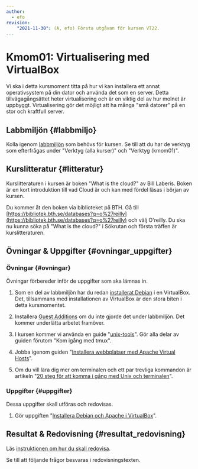 ```yaml
---
author:
  - efo
revision:
    "2021-11-30": (A, efo) Första utgåvan för kursen VT22.
...
```

Kmom01: Virtualisering med VirtualBox
==================================

Vi ska i detta kursmoment titta på hur vi kan installera ett annat operativsystem på din dator och använda det som en server. Detta tillvägagångsättet heter virtualisering och är en viktig del av hur molnet är uppbyggt. Virtualisering gör det möjligt att ha många "små datorer" på en stor och kraftfull server.



<!--more-->



Labbmiljön  {#labbmiljo}
---------------------------------

Kolla igenom [labbmiljön](./../labbmiljo/inledning) som behövs för kursen. Se till att du har de verktyg som efterfrågas under "Verktyg (alla kurser)" och "Verktyg (kmom01)".



Kurslitteratur {#litteratur}
----------------------------

Kurslitteraturen i kursen är boken "What is the cloud?" av Bill Laberis. Boken är en kort introduktion till vad Cloud är och kan med fördel läsas i början av kursen.

Du kommer åt den boken via biblioteket på BTH. Gå till [https://bibliotek.bth.se/databases?q=o%27reilly](https://bibliotek.bth.se/databases?q=o%27reilly) och välj O'reilly. Du ska nu kunna söka på "What is the cloud?" i Sökrutan och första träffen är kurslitteraturen.



Övningar & Uppgifter  {#ovningar_uppgifter}
-------------------------------------------

### Övningar {#ovningar}

Övningar förbereder inför de uppgifter som ska lämnas in.

1. Som en del av labbmiljön har du redan [installerat Debian](guide/virtualbox/installera-os) i en VirtualBox. Det, tillsammans med installationen av VirtualBox är den stora biten i detta kursmomentet.

1. Installera [Guest Additions](guide/virtualbox/guest-additions) om du inte gjorde det under labbmiljön. Det kommer underlätta arbetet framöver.

1. I kursen kommer vi använda en guide "[unix-tools](guide/unix-tools)". Gör alla delar av guiden förutom "Kom igång med tmux".

1. Jobba igenom guiden "[Installera webbplatser med Apache Virtual Hosts](kunskap/installera-webbplatser-med-apache-name-based-virtual-hosts)".

1. Om du vill lära dig mer om terminalen och ett par trevliga kommandon är artikeln "[20 steg för att komma i gång med Unix och terminalen](https://dbwebb.se/kunskap/20-steg-for-att-komma-i-gang-med-unix-och-terminalen)".



### Uppgifter {#uppgifter}

Dessa uppgifter skall utföras och redovisas.

1. Gör uppgiften "[Installera Debian och Apache i VirtualBox](uppgift/installera-debian-som-server-och-apache)".



Resultat & Redovisning  {#resultat_redovisning}
-----------------------------------------------

Läs [instruktionen om hur du skall redovisa](./../redovisa).

Se till att följande frågor besvaras i redovisningstexten.

